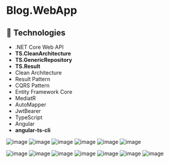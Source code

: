 # Blog.WebApp

## 🚀 Technologies

- .NET Core Web API
- **TS.CleanArchitecture**
- **TS.GenericRepository**
- **TS.Result**
- Clean Architecture
- Result Pattern
- CQRS Pattern
- Entity Framework Core
- MediatR
- AutoMapper
- JwtBearer
- TypeScript
- Angular
- **angular-ts-cli**

![image](https://github.com/user-attachments/assets/66001437-89ca-4c98-8cb8-a8c7eb8557ae)
![image](https://github.com/user-attachments/assets/8673b17d-cdac-4e8f-9b55-7b4fbef8cfc6)
![image](https://github.com/user-attachments/assets/53b3bb80-9b06-41b8-8b13-2c299a68e5a1)
![image](https://github.com/user-attachments/assets/d8a953cd-5026-4b31-abfc-7ebc208409f4)
![image](https://github.com/user-attachments/assets/b6479008-ce90-42c3-bf03-2dbc1154eeb0)
![image](https://github.com/user-attachments/assets/265c50d7-c181-4c31-a3ea-561f3d0b2bee)

![image](https://github.com/user-attachments/assets/8a5f347b-c9c3-4894-aebc-19a31a28f9b6)
![image](https://github.com/user-attachments/assets/c6adca94-d07e-4fd9-bc98-45053bfc3bbc)
![image](https://github.com/user-attachments/assets/1041de21-bcc9-43ea-b27d-0be95f780d71)
![image](https://github.com/user-attachments/assets/54e0ae8b-d105-499b-bce2-00fa7ad33ba9)
![image](https://github.com/user-attachments/assets/a17f00fc-12ab-443a-9604-5b6085986ffd)
![image](https://github.com/user-attachments/assets/fff7c300-5759-4f97-b8e3-8aef22257bcb)
![image](https://github.com/user-attachments/assets/619f076b-bd7e-43be-a678-40e0cb0484e2)









